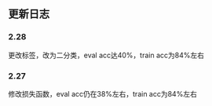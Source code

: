 

## 更新日志
### 2.28
更改标签，改为二分类，eval acc达40%，train acc为84%左右

### 2.27
修改损失函数，eval acc仍在38%左右，train acc为84%左右

